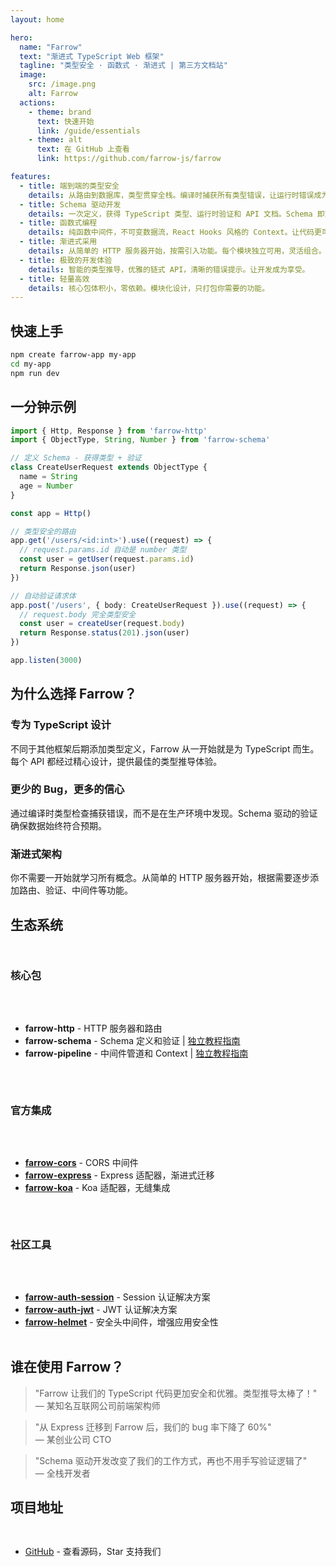 ```yaml
---
layout: home

hero:
  name: "Farrow"
  text: "渐进式 TypeScript Web 框架"
  tagline: "类型安全 · 函数式 · 渐进式 | 第三方文档站"
  image:
    src: /image.png
    alt: Farrow
  actions:
    - theme: brand
      text: 快速开始
      link: /guide/essentials
    - theme: alt
      text: 在 GitHub 上查看
      link: https://github.com/farrow-js/farrow

features:
  - title: 端到端的类型安全
    details: 从路由到数据库，类型贯穿全栈。编译时捕获所有类型错误，让运行时错误成为历史。
  - title: Schema 驱动开发
    details: 一次定义，获得 TypeScript 类型、运行时验证和 API 文档。Schema 即文档，文档即代码。
  - title: 函数式编程
    details: 纯函数中间件，不可变数据流，React Hooks 风格的 Context。让代码更可预测、可测试。
  - title: 渐进式采用
    details: 从简单的 HTTP 服务器开始，按需引入功能。每个模块独立可用，灵活组合。
  - title: 极致的开发体验
    details: 智能的类型推导，优雅的链式 API，清晰的错误提示。让开发成为享受。
  - title: 轻量高效
    details: 核心包体积小，零依赖。模块化设计，只打包你需要的功能。
---
```


## 快速上手

```bash
npm create farrow-app my-app
cd my-app
npm run dev
```

## 一分钟示例

```typescript
import { Http, Response } from 'farrow-http'
import { ObjectType, String, Number } from 'farrow-schema'

// 定义 Schema - 获得类型 + 验证
class CreateUserRequest extends ObjectType {
  name = String
  age = Number
}

const app = Http()

// 类型安全的路由
app.get('/users/<id:int>').use((request) => {
  // request.params.id 自动是 number 类型
  const user = getUser(request.params.id)
  return Response.json(user)
})

// 自动验证请求体
app.post('/users', { body: CreateUserRequest }).use((request) => {
  // request.body 完全类型安全
  const user = createUser(request.body)
  return Response.status(201).json(user)
})

app.listen(3000)
```

## 为什么选择 Farrow？

### 专为 TypeScript 设计

不同于其他框架后期添加类型定义，Farrow 从一开始就是为 TypeScript 而生。每个 API 都经过精心设计，提供最佳的类型推导体验。

### 更少的 Bug，更多的信心

通过编译时类型检查捕获错误，而不是在生产环境中发现。Schema 驱动的验证确保数据始终符合预期。

### 渐进式架构

你不需要一开始就学习所有概念。从简单的 HTTP 服务器开始，根据需要逐步添加路由、验证、中间件等功能。

## 生态系统

<div class="ecosystem-grid">

### 核心包

- **farrow-http** - HTTP 服务器和路由
- **farrow-schema** - Schema 定义和验证 | [独立教程指南](/guide/farrow-schema-tutorial)
- **farrow-pipeline** - 中间件管道和 Context | [独立教程指南](/guide/pipeline-tutorial)

### 官方集成

- **[farrow-cors](/ecosystem/farrow-cors)** - CORS 中间件
- **[farrow-express](/ecosystem/farrow-express)** - Express 适配器，渐进式迁移
- **[farrow-koa](/ecosystem/farrow-koa)** - Koa 适配器，无缝集成

### 社区工具

- **[farrow-auth-session](https://github.com/AisonSu/farrow-auth-session)** - Session 认证解决方案
- **[farrow-auth-jwt](https://github.com/AisonSu/farrow-auth-jwt)** - JWT 认证解决方案
- **[farrow-helmet](https://github.com/AisonSu/farrow-helmet)** - 安全头中间件，增强应用安全性

</div>

## 谁在使用 Farrow？

> "Farrow 让我们的 TypeScript 代码更加安全和优雅。类型推导太棒了！"  
> — 某知名互联网公司前端架构师

> "从 Express 迁移到 Farrow 后，我们的 bug 率下降了 60%"  
> — 某创业公司 CTO

> "Schema 驱动开发改变了我们的工作方式，再也不用手写验证逻辑了"  
> — 全栈开发者

## 项目地址

<div class="community-links">

- [GitHub](https://github.com/farrow-js/farrow) - 查看源码，Star 支持我们

</div>

<style>
.ecosystem-grid {
  display: grid;
  grid-template-columns: repeat(auto-fit, minmax(250px, 1fr));
  gap: 2rem;
  margin: 2rem 0;
}

.community-links {
  display: flex;
  gap: 2rem;
  flex-wrap: wrap;
  margin: 2rem 0;
}
</style>